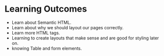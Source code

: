 # Learning Outcomes

- Learn about Semantic HTML.
- Learn about why we should layout our pages correctly.
- Learn more HTML tags.
- Learning to create layouts that make sense and are good for styling later on.
- knowing Table and form elements. 
